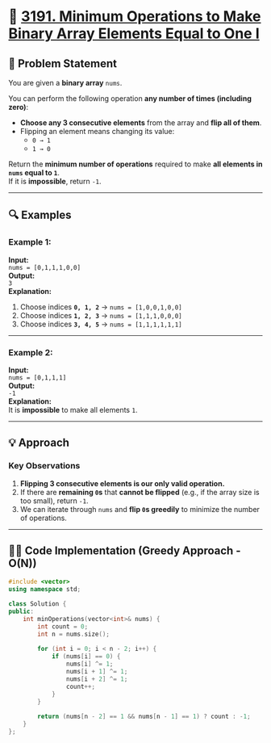 # 🔢 [3191. Minimum Operations to Make Binary Array Elements Equal to One I](https://leetcode.com/problems/minimum-operations-to-make-binary-array-elements-equal-to-one-i/)

## 📜 Problem Statement

You are given a **binary array** `nums`.

You can perform the following operation **any number of times (including zero)**:

- **Choose any 3 consecutive elements** from the array and **flip all of them**.
- Flipping an element means changing its value:
  - `0 → 1`
  - `1 → 0`

Return the **minimum number of operations** required to make **all elements in `nums` equal to `1`**.  
If it is **impossible**, return `-1`.

---

## 🔍 Examples

### Example 1:
**Input:**  
`nums = [0,1,1,1,0,0]`  
**Output:**  
`3`  
**Explanation:**  
1. Choose indices **`0, 1, 2`** → `nums = [1,0,0,1,0,0]`
2. Choose indices **`1, 2, 3`** → `nums = [1,1,1,0,0,0]`
3. Choose indices **`3, 4, 5`** → `nums = [1,1,1,1,1,1]`

---

### Example 2:
**Input:**  
`nums = [0,1,1,1]`  
**Output:**  
`-1`  
**Explanation:**  
It is **impossible** to make all elements `1`.

---

## 💡 Approach

### **Key Observations**
1. **Flipping 3 consecutive elements is our only valid operation.**
2. If there are **remaining `0`s** that **cannot be flipped** (e.g., if the array size is too small), return `-1`.
3. We can iterate through `nums` and **flip `0`s greedily** to minimize the number of operations.

---

## 👨‍💻 Code Implementation (Greedy Approach - O(N))

```cpp
#include <vector>
using namespace std;

class Solution {
public:
    int minOperations(vector<int>& nums) {
        int count = 0;
        int n = nums.size();
        
        for (int i = 0; i < n - 2; i++) {
            if (nums[i] == 0) {
                nums[i] ^= 1;
                nums[i + 1] ^= 1;
                nums[i + 2] ^= 1;
                count++;
            }
        }
        
        return (nums[n - 2] == 1 && nums[n - 1] == 1) ? count : -1;
    }
};
